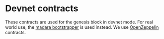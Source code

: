 # Devnet contracts

These contracts are used for the genesis block in devnet mode. For real world use, the [madara bootstrapper] is used instead.
We use [OpenZeppelin] contracts.

[OpenZeppelin]: https://docs.openzeppelin.com
[madara bootstrapper]: https://github.com/madara-alliance/madara-bootstrapper
